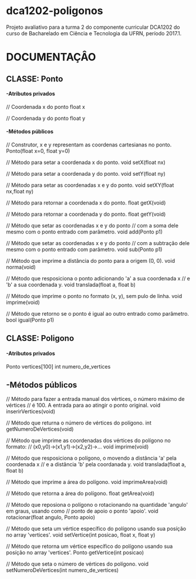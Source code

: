 # dca1202-poligonos

Projeto avaliativo para a turma 2 do componente curricular DCA1202 do curso de Bacharelado em Ciência e Tecnologia da UFRN, período 2017.1.

<h1> DOCUMENTAÇÂO </h1>

<h2>CLASSE: Ponto </h2>

<h4>-Atributos privados</h4>
 
// Coordenada x do ponto
float x

// Coordenada y do ponto
float y
 
<h4>-Métodos públicos</h4>

// Construtor, x e y representam as coordenas cartesianas no ponto.
Ponto(float x=0, float y=0)
  
// Método para setar a coordenada x do ponto.
void setX(float nx)

// Método para setar a coordenada y do ponto.
void setY(float ny)

// Método para setar as coordenadas x e y do ponto.
void setXY(float nx,float ny)

// Método para retornar a coordenada x do ponto.
float getX(void)

// Método para retornar a coordenada y do ponto.
float getY(void)

// Método que setar as coordenadas x e y do ponto 
// com a soma dele mesmo com o ponto entrado com parâmetro.
void add(Ponto p1)

// Método que setar as coordenadas x e y do ponto 
// com a subtração dele mesmo com o ponto entrado com parâmetro.
void sub(Ponto p1)

// Método que imprime a distância do ponto para a origem (0, 0).
void norma(void)

// Método que resposiciona o ponto adicionando 'a' a sua coordenada x
// e 'b' a sua coordenada y.
void translada(float a, float b)

// Método que imprime o ponto no formato (x, y), sem pulo de linha.
void imprime(void)

// Método que retorno se o ponto é igual ao outro entrado como parâmetro.
bool igual(Ponto p1)


<h2>CLASSE: Poligono</h2>

<h4>-Atributos privados</h4>

Ponto vertices[100]
int numero_de_vertices
  
<h2>-Métodos públicos</h2>
  
// Método para fazer a entrada manual dos vértices, o número máximo de vértices
// é 100. A entrada para ao atingir o ponto original.
void inserirVertices(void)

// Método que returna o número de vértices do polígono.
int getNumeroDeVertices(void)

// Método que imprime as coordenadas dos vértices do polígono no formato:
// (x0,y0)→(x1,y1)→(x2,y2)→…​
void imprime(void)

// Método que resposiciona o polígono, o movendo a distância 'a' pela coordenada x
//  e a distância 'b' pela coordanada y.
void translada(float a, float b)

// Método que imprime a área do polígono.
void imprimeArea(void)

// Método que retorna a área do polígono.
float getArea(void)

// Método que reposiona o polígono o rotacionando na quantidade 'angulo' em graus, usando como
// ponto de apoio o ponto 'apoio'.
void rotacionar(float angulo, Ponto apoio)

// Método que seta um vértice específico do polígono usando sua posíção no array 'vertices'. 
void setVertice(int posicao, float x, float y)

// Método que retorna um vértice específico do polígono usando sua posíção no array 'vertices'.
Ponto getVertice(int posicao)

// Método que seta o número de vértices do polígono.
void setNumeroDeVertices(int numero_de_vertices)

